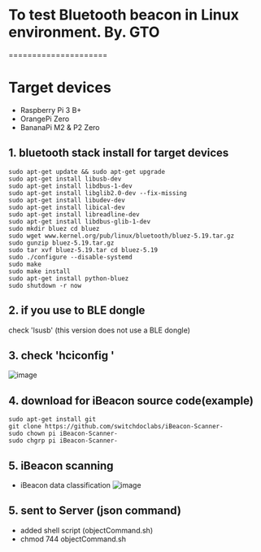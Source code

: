 # To test Bluetooth beacon in Linux environment. By. GTO
=====================
# Target devices
  - Raspberry Pi 3 B+
  - OrangePi Zero
  - BananaPi M2 & P2 Zero

## 1. bluetooth stack install for target devices
```linux
sudo apt-get update && sudo apt-get upgrade 
sudo apt-get install libusb-dev 
sudo apt-get install libdbus-1-dev 
sudo apt-get install libglib2.0-dev --fix-missing 
sudo apt-get install libudev-dev 
sudo apt-get install libical-dev 
sudo apt-get install libreadline-dev
sudo apt-get install libdbus-glib-1-dev 
sudo mkdir bluez cd bluez 
sudo wget www.kernel.org/pub/linux/bluetooth/bluez-5.19.tar.gz 
sudo gunzip bluez-5.19.tar.gz 
sudo tar xvf bluez-5.19.tar cd bluez-5.19
sudo ./configure --disable-systemd 
sudo make 
sudo make install 
sudo apt-get install python-bluez 
sudo shutdown -r now
```

## 2. if you use to BLE dongle
check 'lsusb' (this version does not use a BLE dongle)

## 3. check 'hciconfig '
![image](https://user-images.githubusercontent.com/30851459/89870300-9401c780-dbf0-11ea-9842-8a4bab223bfb.png)

## 4. download for iBeacon source code(example)
```linux
sudo apt-get install git
git clone https://github.com/switchdoclabs/iBeacon-Scanner-
sudo chown pi iBeacon-Scanner-
sudo chgrp pi iBeacon-Scanner-
```

## 5. iBeacon scanning
- iBeacon data classification
![image](https://user-images.githubusercontent.com/30851459/89870651-1f7b5880-dbf1-11ea-9ed5-c4febe282620.png)


## 5. sent to Server (json command)
- added shell script (objectCommand.sh)
- chmod 744 objectCommand.sh
